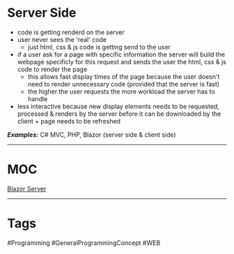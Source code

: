 # Server Side 

- code is getting renderd on the server
- user never sees the 'real' code
	- just html, css & js code is getting send to the user
- if a user ask for a page with specific information the server will build the webpage specificly for this request and sends the user the html, css & js code to render the page
	- this allows fast display times of the page because the user doesn't need to render unnecessary code (provided that the server is fast)
	- the higher the user requests the more workload the server has to handle
- less interactive because new display elements needs to be requested, processed & renders by the server before it can be downloaded by the client + page needs to be refreshed

***Examples:*** C# MVC, PHP, Blazor (server side & client side)

***

# MOC

[Blazor Server](https://github.com/lucasmenke/notes/blob/main/Content/Blazor-Server.md)

***

# Tags

#Programming #GeneralProgrammingConcept #WEB